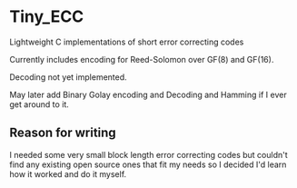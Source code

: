 # Tiny_ECC
Lightweight C implementations of short error correcting codes


Currently includes encoding for Reed-Solomon over GF(8) and GF(16).

Decoding not yet implemented.

May later add Binary Golay encoding and Decoding and Hamming if I ever get around to it.

## Reason for writing
I needed some very small block length error correcting codes but couldn't find any existing open source ones that fit my needs so I decided I'd learn how it worked and do it myself.
